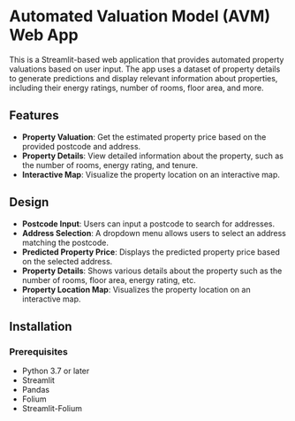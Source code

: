 # Automated Valuation Model (AVM) Web App

This is a Streamlit-based web application that provides automated property valuations based on user input. The app uses a dataset of property details to generate predictions and display relevant information about properties, including their energy ratings, number of rooms, floor area, and more.

## Features

- **Property Valuation**: Get the estimated property price based on the provided postcode and address.
- **Property Details**: View detailed information about the property, such as the number of rooms, energy rating, and tenure.
- **Interactive Map**: Visualize the property location on an interactive map.

## Design

- **Postcode Input**: Users can input a postcode to search for addresses.
- **Address Selection**: A dropdown menu allows users to select an address matching the postcode.
- **Predicted Property Price**: Displays the predicted property price based on the selected address.
- **Property Details**: Shows various details about the property such as the number of rooms, floor area, energy rating, etc.
- **Property Location Map**: Visualizes the property location on an interactive map.

## Installation

### Prerequisites

- Python 3.7 or later
- Streamlit
- Pandas
- Folium
- Streamlit-Folium






